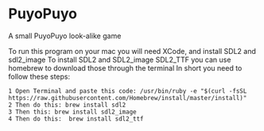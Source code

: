 # PuyoPuyo
A small PuyoPuyo look-alike game  

To run this program on your mac you will need XCode, and 
install SDL2 and sdl2_image To install SDL2 and SDL2_image
SDL2_TTF you can use homebrew to download those through the 
terminal In short you need to follow these steps:

    1 Open Terminal and paste this code: /usr/bin/ruby -e "$(curl -fsSL https://raw.githubusercontent.com/Homebrew/install/master/install)"
    2 Then do this: brew install sdl2
    3 Then this: brew install sdl2_image
    4 Then do this:  brew install sdl2_ttf
